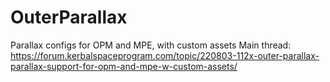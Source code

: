 # OuterParallax
Parallax configs for OPM and MPE, with custom assets
Main thread:
https://forum.kerbalspaceprogram.com/topic/220803-112x-outer-parallax-parallax-support-for-opm-and-mpe-w-custom-assets/
